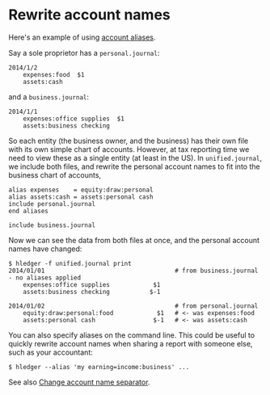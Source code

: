 # Rewrite account names

Here's an example of using
[account aliases](hledger.md#account-aliases).

Say a sole proprietor has a `personal.journal`:
```journal
2014/1/2
    expenses:food  $1
    assets:cash
```

and a `business.journal`:
```journal
2014/1/1
    expenses:office supplies  $1
    assets:business checking
```

So each entity (the business owner, and the business) has their own file with its own simple chart of accounts.
However, at tax reporting time we need to view these as a single entity (at least in the US).
In `unified.journal`, we include both files, and rewrite the personal
account names to fit into the business chart of accounts,
```journal
alias expenses    = equity:draw:personal
alias assets:cash = assets:personal cash
include personal.journal
end aliases

include business.journal
```

Now we can see the data from both files at once, and the personal account names have changed:
```shell
$ hledger -f unified.journal print
2014/01/01                                    # from business.journal - no aliases applied
    expenses:office supplies            $1
    assets:business checking           $-1

2014/01/02                                    # from personal.journal
    equity:draw:personal:food            $1   # <- was expenses:food
    assets:personal cash                $-1   # <- was assets:cash
```

You can also specify aliases on the command line. This could be useful to
quickly rewrite account names when sharing a report with someone else, such as
your accountant:
```shell
$ hledger --alias 'my earning=income:business' ...
```

See also [Change account name separator](change-account-name-separator.md).
